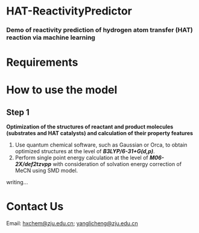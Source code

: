 # HAT-ReactivityPredictor
### Demo of reactivity prediction of hydrogen atom transfer (HAT) reaction via machine learning

# Requirements

# How to use the model
## Step 1
**Optimization of the structures of reactant and product molecules (substrates and HAT catalysts) and calculation of their property features**

1. Use quantum chemical software, such as Gaussian or Orca, to obtain optimized structures at the level of ***B3LYP/6-31+G(d,p)***.
2. Perform single point energy calculation at the level of ***M06-2X/def2tzvpp*** with consideration of solvation energy correction of MeCN using SMD model. 

writing...


# Contact Us
Email: hxchem@zju.edu.cn; yanglicheng@zju.edu.cn 
